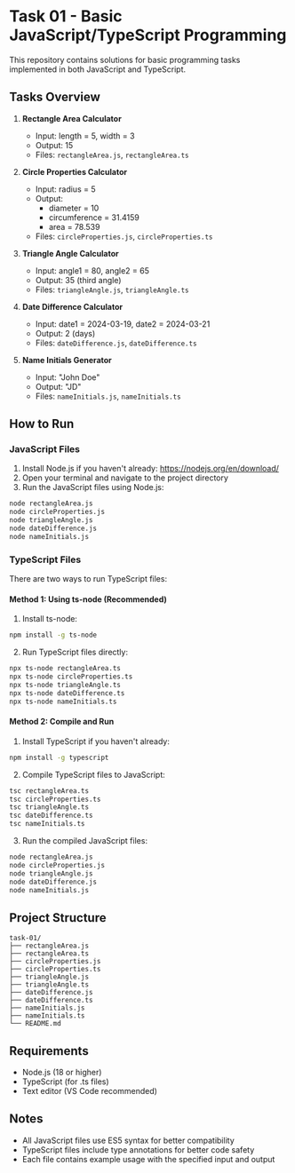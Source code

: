 # Task 01 - Basic JavaScript/TypeScript Programming

This repository contains solutions for basic programming tasks implemented in both JavaScript and TypeScript.

## Tasks Overview

1. **Rectangle Area Calculator**
   - Input: length = 5, width = 3
   - Output: 15
   - Files: `rectangleArea.js`, `rectangleArea.ts`

2. **Circle Properties Calculator**
   - Input: radius = 5
   - Output: 
     - diameter = 10
     - circumference = 31.4159
     - area = 78.539
   - Files: `circleProperties.js`, `circleProperties.ts`

3. **Triangle Angle Calculator**
   - Input: angle1 = 80, angle2 = 65
   - Output: 35 (third angle)
   - Files: `triangleAngle.js`, `triangleAngle.ts`

4. **Date Difference Calculator**
   - Input: date1 = 2024-03-19, date2 = 2024-03-21
   - Output: 2 (days)
   - Files: `dateDifference.js`, `dateDifference.ts`

5. **Name Initials Generator**
   - Input: "John Doe"
   - Output: "JD"
   - Files: `nameInitials.js`, `nameInitials.ts`

## How to Run

### JavaScript Files

1. Install Node.js if you haven't already: https://nodejs.org/en/download/
2. Open your terminal and navigate to the project directory
3. Run the JavaScript files using Node.js:
```bash
node rectangleArea.js
node circleProperties.js
node triangleAngle.js
node dateDifference.js
node nameInitials.js
```

### TypeScript Files

There are two ways to run TypeScript files:

#### Method 1: Using ts-node (Recommended)
1. Install ts-node:
```bash
npm install -g ts-node
```

2. Run TypeScript files directly:
```bash
npx ts-node rectangleArea.ts
npx ts-node circleProperties.ts
npx ts-node triangleAngle.ts
npx ts-node dateDifference.ts
npx ts-node nameInitials.ts
```

#### Method 2: Compile and Run
1. Install TypeScript if you haven't already:
```bash
npm install -g typescript
```

2. Compile TypeScript files to JavaScript:
```bash
tsc rectangleArea.ts
tsc circleProperties.ts
tsc triangleAngle.ts
tsc dateDifference.ts
tsc nameInitials.ts
```

3. Run the compiled JavaScript files:
```bash
node rectangleArea.js
node circleProperties.js
node triangleAngle.js
node dateDifference.js
node nameInitials.js
```

## Project Structure
```
task-01/
├── rectangleArea.js
├── rectangleArea.ts
├── circleProperties.js
├── circleProperties.ts
├── triangleAngle.js
├── triangleAngle.ts
├── dateDifference.js
├── dateDifference.ts
├── nameInitials.js
├── nameInitials.ts
└── README.md
```

## Requirements
- Node.js (18 or higher)
- TypeScript (for .ts files)
- Text editor (VS Code recommended)


## Notes
- All JavaScript files use ES5 syntax for better compatibility
- TypeScript files include type annotations for better code safety
- Each file contains example usage with the specified input and output
